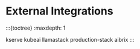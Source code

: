 # External Integrations

:::{toctree}
:maxdepth: 1

kserve
kubeai
llamastack
production-stack
aibrix
:::
